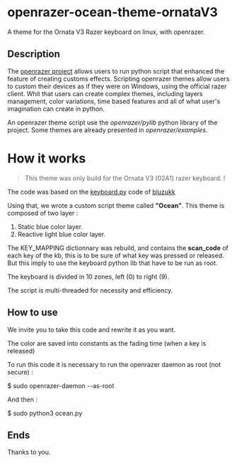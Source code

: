 # openrazer-ocean-theme-ornataV3

A theme for the Ornata V3 Razer keyboard on linux, with openrazer.

## Description

The [openrazer project](https://github.com/openrazer/openrazer) allows users to run python script that enhanced the feature of creating customs effects. Scripting openrazer themes allow users to custom their devices as if they were on Windows, using the official razer client. Whit that users can create complex themes, including layers management, color variations, time based features and all of what user's imagination can create in python.

An openrazer theme script use the *openrazer/pylib* python library of the project. Some themes are already presented in *openrazer/examples*.

# How it works

> This theme was only build for the Ornata V3 (02A1) razer keyboard. !

The code was based on the [keyboard.py](https://gist.github.com/bluzukk/2f5ce1d21bcafbf6dd70d0b8f95a30f1) code of [bluzukk](https://gist.github.com/bluzukk)

Using that, we wrote a custom script theme called **"Ocean"**. This theme is composed of two layer :
1. Static blue color layer.
2. Reactive light blue color layer.

The KEY_MAPPING dictionnary was rebuild, and contains the **scan_code** of each key of the kb, this is to be sure of what key was pressed or released. But this imply to use the keyboard python lib that have to be run as root.

The keyboard is divided in 10 zones, left (0) to right (9).

The script is multi-threaded for necessity and efficiency.

## How to use

We invite you to take this code and rewrite it as you want.

The color are saved into constants as the fading time (when a key is released)

To run this code it is necessary to run the openrazer daemon as root (not secure) :

  $ sudo openrazer-daemon --as-root

And then :

  $ sudo python3 ocean.py

## Ends

Thanks to you.


